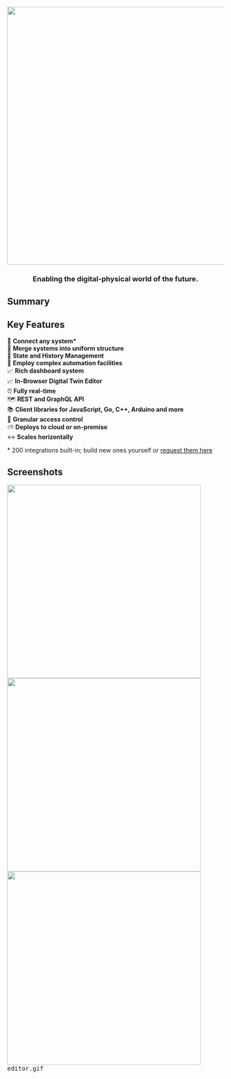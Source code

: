 <h1 align="center">
  <br>
  <a href="https://1src.tech"><img src="https://github.com/janhaa/one/blob/main/2_Logo%20Design%20Handout.png?raw=true" width="600"></a>
</h1>

<h3 align="center">
  Enabling the digital-physical world of the future.
</h3>

## Summary


## Key Features

:bricks: **Connect any system\***\
:page_with_curl: **Merge systems into uniform structure**\
:bookmark_tabs: **State and History Management**\
:brain: **Employ complex automation facilities**\
:chart_with_upwards_trend: **Rich dashboard system**\
:chart_with_upwards_trend: **In-Browser Digital Twin Editor**\
:alarm_clock: **Fully real-time**\
:world_map: **REST and GraphQL API**\
:books: **Client libraries for JavaScript, Go, C++, Arduino and more**\
:door: **Granular access control**\
:partly_sunny: **Deploys to cloud or on-premise**\
:left_right_arrow: **Scales horizontally**

\* 200 integrations built-in; build new ones yourself or [request them here](http://google.com)

## Screenshots
<kbd>
  <a href="https://github.com/janhaa/one/blob/main/thing_state.PNG"><img width="450" src="https://github.com/janhaa/one/blob/main/thing_state.PNG"></a>
</kbd>
<kbd>
  <a href="https://github.com/janhaa/one/blob/main/thing_state.PNG"><img width="450" src="https://github.com/janhaa/one/blob/main/parking_spaces.PNG"></a>
</kbd>  
<kbd>
  <a href="https://github.com/janhaa/one/blob/main/thing_state.PNG"><img width="450" src="https://github.com/janhaa/one/blob/main/booking.PNG"></a>
</kbd>
<kbd>
  editor.gif
</kbd>


